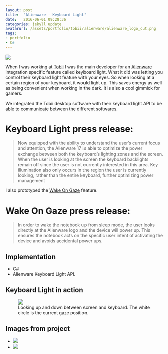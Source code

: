 ```yaml
---
layout: post
title:  "Alienware - Keyboard Light"
date:   2016-06-01 09:28:36
categories: jekyll update
avatarurl: /assets/portfolio/tobii/alienware/alienware_logo_cut.png
tags:
- portfolio
- C#
---
```


<a href="{{ page.url }}">
  <img src="{{ site.baseurl }}/assets/portfolio/tobii/alienware/alienware_logo_cut.png" />
</a>

When I was working at [Tobii][TobiiTech] I was the main developer for an [Alienware][Alienware] integration specific feature called keyboard light. What it did was letting you control their keyboard light feature with your eyes. So when looking at a certain region of your keyboard, it would light up. This saves energy as well as being convenient when working in the dark. It is also a cool gimmick for gamers.

We integrated the Tobii desktop software with their keyboard light API to be able to communicate between the different softwares.  

# Keyboard Light press release: #
> Now equipped with the ability to understand the user’s current focus and attention, the Alienware 17 is able to optimize the power exchange between both the keyboard’s lighting zones and the screen. When the user is looking at the screen the keyboard backlights remain off since the user is not currently interested in this area. Key illumination also only occurs in the region the user is currently looking, rather than the entire keyboard, further optimizing power management

I also prototyped the [Wake On Gaze][Alienware] feature.

# Wake On Gaze press release: #
> In order to wake the notebook up from sleep mode, the user looks directly at the Alienware logo and the device will power up. This ensures the notebook acts on the specific user intent of activating the device and avoids accidental power ups. 

## Implementation ##
- C#
- Alienware Keyboard Light API.

## Keyboard Light in action ##

<figure>
  <img src="{{ site.baseurl }}/assets/portfolio/tobii/alienware/LookDownAndUp_Yellow_Longer.gif"/>
  <figcaption> Looking up and down between screen and keyboard. The white circle is the current gaze position. </figcaption>
</figure>

## Images from project ##
<div class="postimages">
  <ul>
    <li>
      <a href="{{ site.baseurl }}/assets/portfolio/tobii/alienware/keyboard_light_off.jpg">
        <img src="{{ site.baseurl }}/assets/portfolio/tobii/alienware/keyboard_light_off.jpg"/>
      </a>
    </li>
    <li>
      <a href="{{ site.baseurl }}/assets/portfolio/tobii/alienware/Keyboard_light_on.jpg">
        <img src="{{ site.baseurl }}/assets/portfolio/tobii/alienware/Keyboard_light_on.jpg"/>
      </a>
    </li>
  </ul>
</div>

[Alienware]: http://www.tobii.com/group/news-media/press-releases/2016/9/alienware-creates-worlds-first-intelligent-notebook-with-tobii-eye-tracking/
[TobiiTech]: http://www.tobii.com/tech/